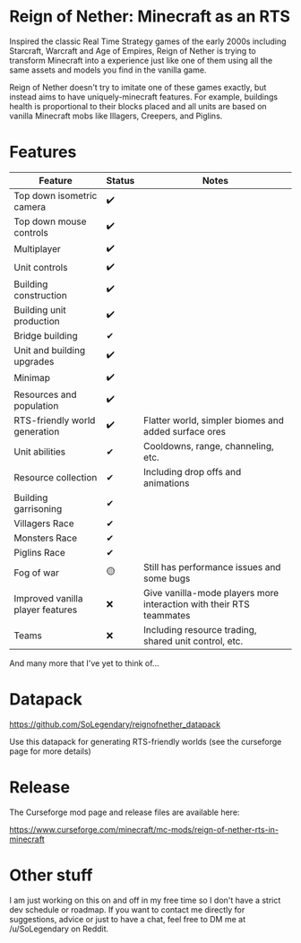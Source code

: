 # Reign of Nether: Minecraft as an RTS

Inspired the classic Real Time Strategy games of the early 2000s including Starcraft, Warcraft and Age of Empires, Reign of Nether is trying to transform Minecraft into a experience just like one of them using all the same assets and models you find in the vanilla game.

Reign of Nether doesn't try to imitate one of these games exactly, but instead aims to have uniquely-minecraft features. For example, buildings health is proportional to their blocks placed and all units are based on vanilla Minecraft mobs like Illagers, Creepers, and Piglins.

# Features

| Feature | Status | Notes |  
|--|--|--|  
| Top down isometric camera | ✔️ |  |  
| Top down mouse controls | ✔️ |  |  
| Multiplayer | ✔️ |  |  
| Unit controls | ✔️ |  |  
| Building construction | ✔️ |  |  
| Building unit production | ✔️ |  |  
| Bridge building | ✔ |  |  
| Unit and building upgrades | ✔️ |  |  
| Minimap | ✔️ |  |  
| Resources and population | ✔️ |  |  
| RTS-friendly world generation | ✔️ | Flatter world, simpler biomes and added surface ores |  
| Unit abilities | ✔ | Cooldowns, range, channeling, etc. |
| Resource collection | ✔ | Including drop offs and animations |
| Building garrisoning | ✔ |  |
| Villagers Race | ✔ |  |  
| Monsters Race | ✔ |  |  
| Piglins Race | ✔ |  |  
| Fog of war | 🟡 | Still has performance issues and some bugs |  
| Improved vanilla player features | ❌ | Give vanilla-mode players more interaction with their RTS teammates |
| Teams | ❌ | Including resource trading, shared unit control, etc. |

And many more that I've yet to think of...

# Datapack
https://github.com/SoLegendary/reignofnether_datapack

Use this datapack for generating RTS-friendly worlds (see the curseforge page for more details)


# Release
The Curseforge mod page and release files are available here:

https://www.curseforge.com/minecraft/mc-mods/reign-of-nether-rts-in-minecraft

# Other stuff
I am just working on this on and off in my free time so I don't have a strict dev schedule or roadmap. If you want to contact me directly for suggestions, advice or just to have a chat, feel free to DM me at /u/SoLegendary on Reddit.


